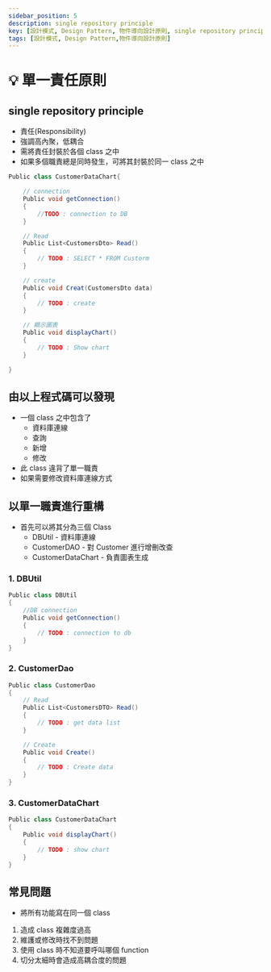 ```yaml
---
sidebar_position: 5
description: single repository principle 
key: [設計模式, Design Pattern, 物件導向設計原則, single repository principle, 單一責任原則]
tags: [設計模式, Design Pattern,物件導向設計原則]
---
```


# 💡 單一責任原則

## single repository principle

- 責任(Responsibility)
- 強調高內聚，低耦合
- 需將責任封裝於各個 class 之中
- 如果多個職責總是同時發生，可將其封裝於同一 class 之中

```csharp
Public class CustomerDataChart{

    // connection
    Public void getConnection()
    {
        //TODO : connection to DB
    }

    // Read
    Public List<CustomersDto> Read()
    {
        // TODO : SELECT * FROM Custorm
    }

    // create
    Public void Creat(CustomersDto data)
    {
        // TODO : create
    }

    // 顯示圖表
    Public void displayChart()
    {
        // TODO : Show chart
    }

}
```

## 由以上程式碼可以發現

- 一個 class 之中包含了
  - 資料庫連線
  - 查詢
  - 新增
  - 修改
- 此 class 違背了單一職責
- 如果需要修改資料庫連線方式

## 以單一職責進行重構

- 首先可以將其分為三個 Class
  - DBUtil - 資料庫連線
  - CustomerDAO - 對 Customer 進行增刪改查
  - CustomerDataChart - 負責圖表生成

### 1. DBUtil

```csharp
Public class DBUtil
{
    //DB connection
    Public void getConnection()
    {
        // TODO : connection to db
    }
}
```

### 2. CustomerDao

```csharp
Public class CustomerDao
{
    // Read
    Public List<CustomersDTO> Read()
    {
        // TODO : get data list
    }

    // Create
    Public void Create()
    {
        // TODO : Create data
    }
}
```

### 3. CustomerDataChart

```csharp
Public class CustomerDataChart
{
    Public void displayChart()
    {
        // TODO : show chart
    }
}
```

## 常見問題

- 將所有功能寫在同一個 class

1. 造成 class 複雜度過高
2. 維護或修改時找不到問題
3. 使用 class 時不知道要呼叫哪個 function
4. 切分太細時會造成高耦合度的問題
